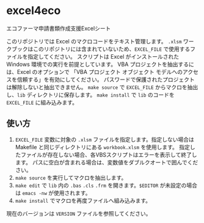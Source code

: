 # excel4eco
エコファーマ申請書類作成支援Excelシート

このリポジトリでは Excel のマクロコードをテキスト管理します。
`.xlsm` ワークブックはこのリポジトリには含まれていないため、`EXCEL_FILE` で使用するファイルを指定してください。
スクリプトは Excel がインストールされた Windows 環境での実行を前提としています。
VBA プロジェクトを抽出するには、Excel のオプションで
「VBA プロジェクト オブジェクト モデルへのアクセスを信頼する」を有効にしてください。
パスワードで保護されたプロジェクトは解除しないと抽出できません。
`make source` で `EXCEL_FILE` からマクロを抽出し、`lib` ディレクトリに保存します。
`make install` で `lib` のコードを `EXCEL_FILE` に組み込みます。

## 使い方
1. `EXCEL_FILE` 変数に対象の `.xlsm` ファイルを指定します。指定しない場合は
   Makefile と同じディレクトリにある `workbook.xlsm` を使用します。
   指定したファイルが存在しない場合、各VBSスクリプトはエラーを表示して終了します。
   パスに空白が含まれる場合は、変数値をダブルクオートで囲んでください。
2. `make source` を実行してマクロを抽出します。
3. `make edit` で `lib` 内の `.bas` `.cls` `.frm` を開きます。`$EDITOR` が未設定の場合は `emacs -nw` が使用されます。
4. `make install` でマクロを再度ファイルへ組み込みます。

現在のバージョンは `VERSION` ファイルを参照してください。
